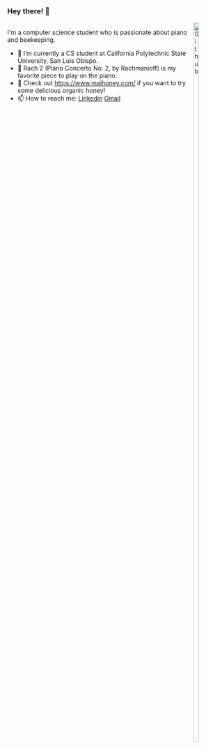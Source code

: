 ### Hey there! 👋
<img align="center"  alt="" src="https://visitor-badge.laobi.icu/badge?page_id=reakunen.reakunen">
<img width="15%" height="65%" align="right" alt="Github" src="https://media1.giphy.com/media/VbnUQpnihPSIgIXuZv/200w.gif?cid=6c09b952dbyjss40vufnfpd8iyry69j87pfwnpqv5ba9046c&ep=v1_gifs_search&rid=200w.gif&ct=g" />

I'm a computer science student who is passionate about piano and beekeeping. 

- 🔭 I’m currently a CS student at California Polytechnic State University, San Luis Obispo.
- 🎹 Rach 2 (Piano Concerto No. 2, by Rachmanioff) is my favorite piece to play on the piano. 
- 🍯 Check out https://www.maihoney.com/ if you want to try some delicious organic honey! 
- 📫 How to reach me: [Linkedin](https://www.linkedin.com/in/brianemai/) [Gmail](mailto:brianm17055@gmail.com)
